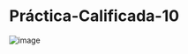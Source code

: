 ﻿# Práctica-Calificada-10
![image](https://github.com/user-attachments/assets/911ba6e9-1f4f-4f96-b6ae-721c06a5eb9b)
